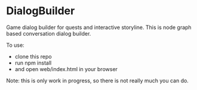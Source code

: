 DialogBuilder
=============

Game dialog builder for quests and interactive storyline.
This is node graph based conversation dialog builder.

To use:
 * clone this repo
 * run npm install
 * and open web/index.html in your browser
 
Note: this is only work in progress, so there is not really much you can do.

